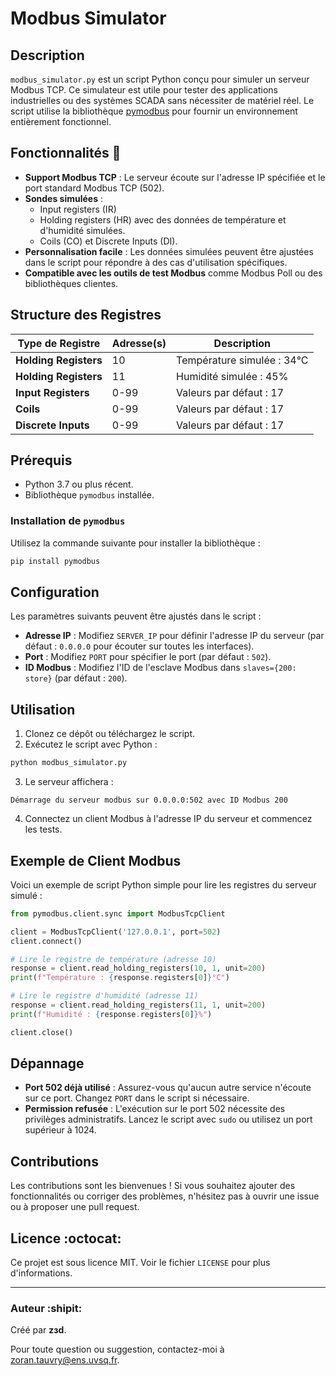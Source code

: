 # Modbus Simulator

## Description 

`modbus_simulator.py` est un script Python conçu pour simuler un serveur Modbus TCP. Ce simulateur est utile pour tester des applications industrielles ou des systèmes SCADA sans nécessiter de matériel réel. Le script utilise la bibliothèque [pymodbus](https://github.com/bashwork/pymodbus/) pour fournir un environnement entièrement fonctionnel.

## Fonctionnalités :triangular_flag_on_post:

- **Support Modbus TCP** : Le serveur écoute sur l'adresse IP spécifiée et le port standard Modbus TCP (502).
- **Sondes simulées** :
  - Input registers (IR)
  - Holding registers (HR) avec des données de température et d'humidité simulées.
  - Coils (CO) et Discrete Inputs (DI).
- **Personnalisation facile** : Les données simulées peuvent être ajustées dans le script pour répondre à des cas d'utilisation spécifiques.
- **Compatible avec les outils de test Modbus** comme Modbus Poll ou des bibliothèques clientes.

## Structure des Registres

| Type de Registre       | Adresse(s)  | Description                  |
|------------------------|-------------|------------------------------|
| **Holding Registers**  | 10          | Température simulée : 34°C   |
| **Holding Registers**  | 11          | Humidité simulée : 45%       |
| **Input Registers**    | 0-99        | Valeurs par défaut : 17      |
| **Coils**              | 0-99        | Valeurs par défaut : 17      |
| **Discrete Inputs**    | 0-99        | Valeurs par défaut : 17      |

## Prérequis

- Python 3.7 ou plus récent.
- Bibliothèque `pymodbus` installée.

### Installation de `pymodbus`

Utilisez la commande suivante pour installer la bibliothèque :

```bash
pip install pymodbus
```

## Configuration

Les paramètres suivants peuvent être ajustés dans le script :

- **Adresse IP** : Modifiez `SERVER_IP` pour définir l'adresse IP du serveur (par défaut : `0.0.0.0` pour écouter sur toutes les interfaces).
- **Port** : Modifiez `PORT` pour spécifier le port (par défaut : `502`).
- **ID Modbus** : Modifiez l'ID de l'esclave Modbus dans `slaves={200: store}` (par défaut : `200`).

## Utilisation

1. Clonez ce dépôt ou téléchargez le script.
2. Exécutez le script avec Python :

```bash
python modbus_simulator.py
```

3. Le serveur affichera :

```text
Démarrage du serveur modbus sur 0.0.0.0:502 avec ID Modbus 200
```

4. Connectez un client Modbus à l'adresse IP du serveur et commencez les tests.

## Exemple de Client Modbus
Voici un exemple de script Python simple pour lire les registres du serveur simulé :

```python
from pymodbus.client.sync import ModbusTcpClient

client = ModbusTcpClient('127.0.0.1', port=502)
client.connect()

# Lire le registre de température (adresse 10)
response = client.read_holding_registers(10, 1, unit=200)
print(f"Température : {response.registers[0]}°C")

# Lire le registre d'humidité (adresse 11)
response = client.read_holding_registers(11, 1, unit=200)
print(f"Humidité : {response.registers[0]}%")

client.close()
```

## Dépannage

- **Port 502 déjà utilisé** : Assurez-vous qu'aucun autre service n'écoute sur ce port. Changez `PORT` dans le script si nécessaire.
- **Permission refusée** : L'exécution sur le port 502 nécessite des privilèges administratifs. Lancez le script avec `sudo` ou utilisez un port supérieur à 1024.

## Contributions

Les contributions sont les bienvenues ! Si vous souhaitez ajouter des fonctionnalités ou corriger des problèmes, n'hésitez pas à ouvrir une issue ou à proposer une pull request.

## Licence  :octocat:

Ce projet est sous licence MIT. Voir le fichier `LICENSE` pour plus d'informations.

---

### Auteur :shipit:
Créé par **zзd**.

Pour toute question ou suggestion, contactez-moi à [zoran.tauvry@ens.uvsq.fr](zoran.tauvry@ens.uvsq.fr).

